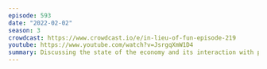 ```yaml
---
episode: 593
date: "2022-02-02"
season: 3
crowdcast: https://www.crowdcast.io/e/in-lieu-of-fun-episode-219
youtube: https://www.youtube.com/watch?v=JsrgqXmW1D4
summary: Discussing the state of the economy and its interaction with politics
---
```


